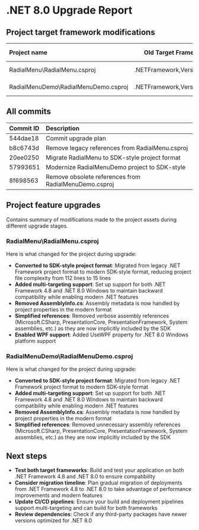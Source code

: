 # .NET 8.0 Upgrade Report

## Project target framework modifications

| Project name                                   | Old Target Framework    | New Target Framework         | Commits                   |
|:-----------------------------------------------|:-----------------------:|:----------------------------:|---------------------------|
| RadialMenu\RadialMenu.csproj                  | .NETFramework,Version=v4.8 | net48;net8.0-windows      | b8c6743d, 20ee0250        |
| RadialMenuDemo\RadialMenuDemo.csproj           | .NETFramework,Version=v4.8 | net48;net8.0-windows      | 57993651, 8f698563        |

## All commits

| Commit ID              | Description                                |
|:-----------------------|:-------------------------------------------|
| 544dae18               | Commit upgrade plan                        |
| b8c6743d               | Remove legacy references from RadialMenu.csproj |
| 20ee0250               | Migrate RadialMenu to SDK-style project format |
| 57993651               | Modernize RadialMenuDemo project to SDK-style |
| 8f698563               | Remove obsolete references from RadialMenuDemo.csproj |

## Project feature upgrades

Contains summary of modifications made to the project assets during different upgrade stages.

### RadialMenu\RadialMenu.csproj

Here is what changed for the project during upgrade:

- **Converted to SDK-style project format**: Migrated from legacy .NET Framework project format to modern SDK-style format, reducing project file complexity from 112 lines to 15 lines
- **Added multi-targeting support**: Set up support for both .NET Framework 4.8 and .NET 8.0 Windows to maintain backward compatibility while enabling modern .NET features
- **Removed AssemblyInfo.cs**: Assembly metadata is now handled by project properties in the modern format
- **Simplified references**: Removed verbose assembly references (Microsoft.CSharp, PresentationCore, PresentationFramework, System assemblies, etc.) as they are now implicitly included by the SDK
- **Enabled WPF support**: Added UseWPF property for .NET 8.0 Windows platform support

### RadialMenuDemo\RadialMenuDemo.csproj

Here is what changed for the project during upgrade:

- **Converted to SDK-style project format**: Migrated from legacy .NET Framework project format to modern SDK-style format
- **Added multi-targeting support**: Set up support for both .NET Framework 4.8 and .NET 8.0 Windows to maintain backward compatibility while enabling modern .NET features
- **Removed AssemblyInfo.cs**: Assembly metadata is now handled by project properties in the modern format  
- **Simplified references**: Removed unnecessary assembly references (Microsoft.CSharp, PresentationCore, PresentationFramework, System assemblies, etc.) as they are now implicitly included by the SDK

## Next steps

- **Test both target frameworks**: Build and test your application on both .NET Framework 4.8 and .NET 8.0 to ensure compatibility
- **Consider migration timeline**: Plan gradual migration of deployments from .NET Framework 4.8 to .NET 8.0 to take advantage of performance improvements and modern features
- **Update CI/CD pipelines**: Ensure your build and deployment pipelines support multi-targeting and can build for both frameworks
- **Review dependencies**: Check if any third-party packages have newer versions optimized for .NET 8.0